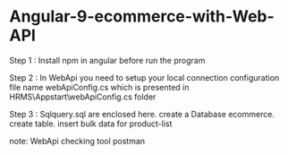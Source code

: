 # Angular-9-ecommerce-with-Web-API

Step 1 : Install npm in angular before run the program

Step 2 : In WebApi you need to setup your local connection configuration file name webApiConfig.cs which is presented in HRMS\Appstart\webApiConfig.cs folder

Step 3 : Sqlquery.sql are enclosed here. create a Database ecommerce. create table. insert bulk data for product-list
          
note: WebApi checking tool postman 


 
 


